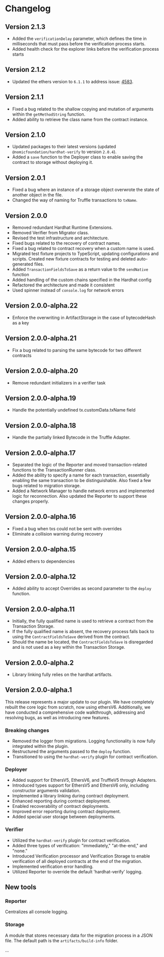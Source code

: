 # Changelog

## Version 2.1.3

* Added the `verificationDelay` parameter, which defines the time in milliseconds that must pass before the verification process starts.
* Added health check for the explorer links before the verification process starts

## Version 2.1.2

* Updated the ethers version to `6.1.1` to address issue: [4583](https://github.com/ethers-io/ethers.js/issues/4583).

## Version 2.1.1

* Fixed a bug related to the shallow copying and mutation of arguments within the `getMethodString` function.
* Added ability to retrieve the class name from the contract instance.

## Version 2.1.0

* Updated packages to their latest versions (updated `@nomicfoundation/hardhat-verify` to version `2.0.4`).
* Added a `save` function to the Deployer class to enable saving the contract to storage without deploying it.

## Version 2.0.1

* Fixed a bug where an instance of a storage object overwrote the state of another object in the file.
* Changed the way of naming for Truffle transactions to `txName`.

## Version 2.0.0

* Removed redundant Hardhat Runtime Extensions.
* Removed Verifier from Migrator class.
* Revised the test infrastructure and architecture.
* Fixed bugs related to the recovery of contract names.
* Fixed a bug related to contract recovery when a custom name is used.
* Migrated test fixture projects to TypeScript, updating configurations and scripts. 
  Created new fixture contracts for testing and deleted auto-generated files.
* Added `TransactionFieldsToSave` as a return value to the `sendNative` function
* Added handling of the custom chains specified in the Hardhat config
* Refactored the architecture and made it consistent
* Used spinner instead of `console.log` for network errors

## Version 2.0.0-alpha.22

* Enforce the overwriting in ArtifactStorage in the case of bytecodeHash as a key

## Version 2.0.0-alpha.21

* Fix a bug related to parsing the same bytecode for two different contracts

## Version 2.0.0-alpha.20

* Remove redundant initializers in a verifier task

## Version 2.0.0-alpha.19

* Handle the potentially undefined tx.customData.txName field

## Version 2.0.0-alpha.18

* Handle the partially linked Bytecode in the Truffle Adapter.

## Version 2.0.0-alpha.17

* Separated the logic of the Reporter and moved transaction-related functions to the TransactionRunner class.
* Added the ability to specify a name for each transaction, essentially enabling the same transaction to be distinguishable. Also fixed a few bugs related to migration storage.
* Added a Network Manager to handle network errors and implemented logic for reconnection. Also updated the Reporter to support these changes properly.

## Version 2.0.0-alpha.16

* Fixed a bug when txs could not be sent with overrides
* Eliminate a collision warning during recovery

## Version 2.0.0-alpha.15

* Added ethers to dependencies

## Version 2.0.0-alpha.12

* Added ability to accept Overrides as second parameter to the `deploy` function.

## Version 2.0.0-alpha.11

* Initially, the fully qualified name is used to retrieve a contract from the Transaction Storage.
* If the fully qualified name is absent, the recovery process falls back to using the `ContractFieldsToSave` derived from the contract.
* Should the name be located, the `ContractFieldsToSave` is disregarded and is not used as a key within the Transaction Storage.

## Version 2.0.0-alpha.2

* Library linking fully relies on the hardhat artifacts.

## Version 2.0.0-alpha.1

This release represents a major update to our plugin. We have completely rebuilt the core logic from scratch, now using ethersV6. 
Additionally, we have conducted a comprehensive code walkthrough, addressing and resolving bugs, as well as introducing new features.

### Breaking changes

* Removed the logger from migrations. Logging functionality is now fully integrated within the plugin.
* Restructured the arguments passed to the `deploy` function.
* Transitioned to using the `hardhat-verify` plugin for contract verification.

### Deployer

* Added support for EthersV5, EthersV6, and TruffleV5 through Adapters.
* Introduced types support for EthersV5 and EthersV6 only, including constructor arguments validation.
* Implemented a library linking during contract deployment.
* Enhanced reporting during contract deployment.
* Enabled recoverability of contract deployments.
* Improved error reporting during contract deployment.
* Added special user storage between deployments.

### Verifier

* Utilized the `hardhat-verify` plugin for contract verification.
* Added three types of verification: "immediately," "at-the-end," and "none."
* Introduced Verification processor and Verification Storage to enable verification of all deployed contracts at the end of the migration.
* Implemented verification error handling.
* Utilized Reporter to override the default 'hardhat-verify' logging.

## New tools

### Reporter

Centralizes all console logging.

### Storage

A module that stores necessary data for the migration process in a JSON file. 
The default path is the `artifacts/build-info` folder.

...
